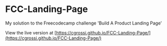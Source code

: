 # FCC-Landing-Page
My solution to the Freecodecamp challenge 'Build A Product Landing Page'  

View the live version at [https://cgrossi.github.io/FCC-Landing-Page/](https://cgrossi.github.io/FCC-Landing-Page/)
